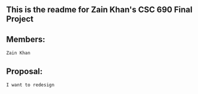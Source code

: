 ## This is the readme for Zain Khan's CSC 690 Final Project

## Members: 
	Zain Khan

## Proposal:
	I want to redesign 
